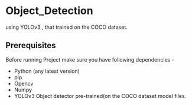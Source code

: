 

# Object_Detection
using YOLOv3 , that trained on the COCO dataset.

## Prerequisites

Before running Project make sure you have following dependencies -
- Python (any latest version)
- pip
- Opencv
- Numpy
- YOLOv3 Object detector pre-trained(on the COCO dataset model files.



